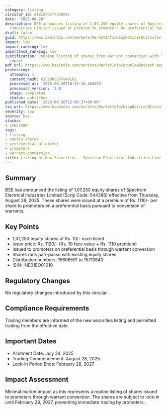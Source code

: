 ```yaml
---
category: listing
circular_id: e18187dc773d809c
date: '2025-08-26'
description: BSE announces listing of 1,07,250 equity shares of Spectrum Electrical
  Industries Limited issued at premium to promoters on preferential basis.
draft: false
guid: https://www.bseindia.com/markets/MarketInfo/DispNoticesNCirculars.aspx?Noticeid={2793D024-C417-4E55-8963-F59A03537E59}&noticeno=20250826-31&dt=08/26/2025&icount=31&totcount=60&flag=0
impact: low
impact_ranking: low
importance_ranking: low
justification: Routine listing of shares from warrant conversion with limited market
  impact
pdf_url: https://www.bseindia.com/markets/MarketInfo/DownloadAttach.aspx?id=20250826-31&attachedId=
processing:
  attempts: 1
  content_hash: e352d0c26fe48101
  processed_at: '2025-08-26T18:37:16.484533'
  processor_version: '2.0'
  stage: completed
  status: published
published_date: '2025-08-26T12:00:37+00:00'
rss_url: https://www.bseindia.com/markets/MarketInfo/DispNoticesNCirculars.aspx?Noticeid={2793D024-C417-4E55-8963-F59A03537E59}&noticeno=20250826-31&dt=08/26/2025&icount=31&totcount=60&flag=0
severity: low
source: bse
stocks:
- SPECTRUM
tags:
- listing
- equity-shares
- preferential-allotment
- promoters
- warrant-conversion
title: Listing of New Securities - Spectrum Electrical Industries Limited
---
```


## Summary

BSE has announced the listing of 1,07,250 equity shares of Spectrum Electrical Industries Limited (Scrip Code: 544386) effective from Thursday, August 28, 2025. These shares were issued at a premium of Rs. 1110/- per share to promoters on a preferential basis pursuant to conversion of warrants.

## Key Points

- 1,07,250 equity shares of Rs. 10/- each listed
- Issue price: Rs. 1120/- (Rs. 10 face value + Rs. 1110 premium)
- Issued to promoters on preferential basis through warrant conversion
- Shares rank pari-passu with existing equity shares
- Distribution numbers: 15606591 to 15713840
- ISIN: INE01EO01010

## Regulatory Changes

No regulatory changes introduced by this circular.

## Compliance Requirements

Trading members are informed of the new securities listing and permitted trading from the effective date.

## Important Dates

- Allotment Date: July 24, 2025
- Trading Commencement: August 28, 2025
- Lock-in Period Ends: February 28, 2027

## Impact Assessment

Minimal market impact as this represents a routine listing of shares issued to promoters through warrant conversion. The shares are subject to lock-in until February 28, 2027, preventing immediate trading by promoters.